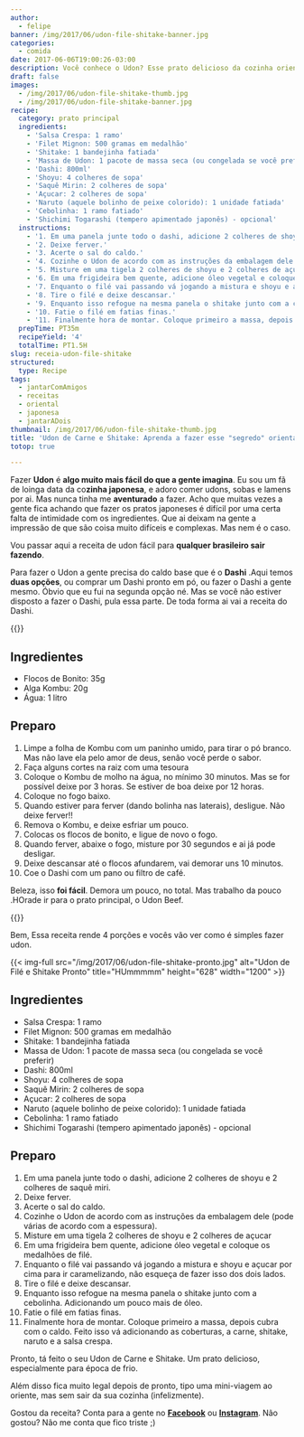 ```yaml
---
author:
  - felipe
banner: /img/2017/06/udon-file-shitake-banner.jpg
categories:
  - comida
date: 2017-06-06T19:00:26-03:00
description: Você conhece o Udon? Esse prato delicioso da cozinha oriental parece ser complicado de fazer. Mas na verdade nem é. Aprenda com a gente como dominar essa receita.
draft: false
images:
  - /img/2017/06/udon-file-shitake-thumb.jpg
  - /img/2017/06/udon-file-shitake-banner.jpg
recipe:
  category: prato principal
  ingredients:
    - 'Salsa Crespa: 1 ramo'
    - 'Filet Mignon: 500 gramas em medalhão'
    - 'Shitake: 1 bandejinha fatiada'
    - 'Massa de Udon: 1 pacote de massa seca (ou congelada se você preferir)'
    - 'Dashi: 800ml'
    - 'Shoyu: 4 colheres de sopa'
    - 'Saquê Mirin: 2 colheres de sopa'
    - 'Açucar: 2 colheres de sopa'
    - 'Naruto (aquele bolinho de peixe colorido): 1 unidade fatiada'
    - 'Cebolinha: 1 ramo fatiado'
    - 'Shichimi Togarashi (tempero apimentado japonês) - opcional'
  instructions:
    - '1. Em uma panela junte todo o dashi, adicione 2 colheres de shoyu e 2 colheres de saquê miri.'
    - '2. Deixe ferver.'
    - '3. Acerte o sal do caldo.'
    - '4. Cozinhe o Udon de acordo com as instruções da embalagem dele (pode várias de acordo com a espessura).'
    - '5. Misture em uma tigela 2 colheres de shoyu e 2 colheres de açucar '
    - '6. Em uma frigideira bem quente, adicione óleo vegetal e coloque os medalhões de filé.'
    - '7. Enquanto o filé vai passando vá jogando a mistura e shoyu e açucar por cima para ir caramelizando, não esqueça de fazer isso dos dois lados.'
    - '8. Tire o filé e deixe descansar.'
    - '9. Enquanto isso refogue na mesma panela o shitake junto com a cebolinha. Adicionando um pouco mais de óleo.'
    - '10. Fatie o filé em fatias finas.'
    - '11. Finalmente hora de montar. Coloque primeiro a massa, depois cubra com o caldo. Feito isso vá adicionando as coberturas, a carne, shitake, naruto e a salsa crespa.'
  prepTime: PT35m
  recipeYield: '4'
  totalTime: PT1.5H
slug: receia-udon-file-shitake
structured:
  type: Recipe
tags:
  - jantarComAmigos
  - receitas
  - oriental
  - japonesa
  - jantarADois
thumbnail: /img/2017/06/udon-file-shitake-thumb.jpg
title: 'Udon de Carne e Shitake: Aprenda a fazer esse "segredo" oriental de forma muito fácil'
totop: true

---
```


Fazer **Udon** é **algo muito mais fácil do que a gente imagina**. Eu sou um fã de loinga data da co**zinha japonesa**, e adoro comer udons, sobas e lamens por ai. Mas nunca tinha me **aventurado** a fazer. Acho que muitas vezes a gente fica achando que fazer os pratos japoneses é difícil por uma certa falta de intimidade com os ingredientes. Que ai deixam na gente a impressão de que são coisa muito difíceis e complexas. Mas nem é o caso.

Vou passar aqui a receita de udon fácil para **qualquer brasileiro sair fazendo**.


Para fazer o Udon a gente precisa do caldo base que é o **Dashi** .Aqui temos **duas opções**, ou comprar um Dashi pronto em pó, ou fazer o Dashi a gente mesmo. Óbvio que eu fui na segunda opção né. Mas se você não estiver disposto a fazer o Dashi, pula essa parte. De toda forma ai vai a receita do Dashi.

{{<recipe name="Receita deDashi" prep-time="5m" cook-time="15m" total-time="20m">}}

## Ingredientes

- Flocos de Bonito: 35g
- Alga Kombu: 20g
- Água: 1 litro

## Preparo

1. Limpe a folha de Kombu com um paninho umido, para tirar o pó branco. Mas não lave ela pelo amor de deus, senão você perde o sabor.
2. Faça alguns cortes na raiz com uma tesoura
3. Coloque o Kombu de molho na água, no mínimo 30 minutos. Mas se for possível deixe por 3 horas. Se estiver de boa deixe por 12 horas.
4. Coloque no fogo baixo.
5. Quando estiver para ferver (dando bolinha nas laterais), desligue. Não deixe ferver!!
6. Remova o Kombu, e deixe esfriar um pouco.
7. Colocas os flocos de bonito, e ligue de novo o fogo.
8. Quando ferver, abaixe o fogo, misture por 30 segundos e ai já pode desligar.
9. Deixe descansar até o flocos afundarem, vai demorar uns 10 minutos.
10. Coe o Dashi com um pano ou filtro de café.

Beleza, isso **foi fácil**. Demora um pouco, no total. Mas trabalho da pouco .HOrade ir para o prato principal, o Udon Beef.

{{<recipe name="Receita de Udon com Carne e Shitake" prep-time="15m" cook-time="20m" total-time="35m">}}

Bem, Essa receita rende 4 porções e vocês vão ver como é simples fazer udon.

{{< img-full src="/img/2017/06/udon-file-shitake-pronto.jpg" alt="Udon de Filé e Shitake Pronto" title="HUmmmmm"  height="628" width="1200" >}}


## Ingredientes

- Salsa Crespa: 1 ramo
- Filet Mignon: 500 gramas em medalhão
- Shitake: 1 bandejinha fatiada
- Massa de Udon: 1 pacote de massa seca (ou congelada se você preferir)
- Dashi: 800ml
- Shoyu: 4 colheres de sopa
- Saquê Mirin: 2 colheres de sopa
- Açucar: 2 colheres de sopa
- Naruto (aquele bolinho de peixe colorido): 1 unidade fatiada
- Cebolinha: 1 ramo fatiado
- Shichimi Togarashi (tempero apimentado japonês) - opcional

## Preparo

1. Em uma panela junte todo o dashi, adicione 2 colheres de shoyu e 2 colheres de saquê miri.
2. Deixe ferver.
3. Acerte o sal do caldo.
4. Cozinhe o Udon de acordo com as instruções da embalagem dele (pode várias de acordo com a espessura).
5. Misture em uma tigela 2 colheres de shoyu e 2 colheres de açucar 
6. Em uma frigideira bem quente, adicione óleo vegetal e coloque os medalhões de filé.
7. Enquanto o filé vai passando vá jogando a mistura e shoyu e açucar por cima para ir caramelizando, não esqueça de fazer isso dos dois lados.
8. Tire o filé e deixe descansar.
9. Enquanto isso refogue na mesma panela o shitake junto com a cebolinha. Adicionando um pouco mais de óleo.
10. Fatie o filé em fatias finas.
11. Finalmente hora de montar. Coloque primeiro a massa, depois cubra com o caldo. Feito isso vá adicionando as coberturas, a carne, shitake, naruto e a salsa crespa.


Pronto, tá feito o seu Udon de Carne e Shitake. Um prato delicioso, especialmente para época de frio. 

Além disso fica muito legal depois de pronto, tipo uma mini-viagem ao oriente, mas sem sair da sua cozinha (infelizmente).



Gostou da receita? Conta para a gente no **[Facebook](https://www.facebook.com/debacontudo/)** ou **[Instagram](https://www.instagram.com/casaldebacontudo/)**. Não gostou? Não me conta que fico triste ;)